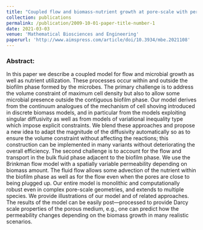 ```yaml
---
title: "Coupled flow and biomass-nutrient growth at pore-scale with permeable biofilm, adaptive singularity and multiple species"
collection: publications
permalink: /publication/2009-10-01-paper-title-number-1
date: 2021-03-03
venue: 'Mathematical Biosciences and Engineering'
paperurl: 'http://www.aimspress.com/article/doi/10.3934/mbe.2021108'
---
```


### Abstract: 
In this paper we describe a coupled model for flow and microbial growth as well as nutrient utilization. These processes occur within and outside the biofilm phase formed by the microbes. The primary challenge is to address the volume constraint of maximum cell density but also to allow some microbial presence outside the contiguous biofilm phase. Our model derives from the continuum analogues of the mechanism of cell shoving introduced in discrete biomass models, and in particular from the models exploiting singular diffusivity as well as from models of variational inequality type which impose explicit constraints. We blend these approaches and propose a new idea to adapt the magnitude of the diffusivity automatically so as to ensure the volume constraint without affecting the reactions; this construction can be implemented in many variants without deteriorating the overall efficiency. The second challenge is to account for the flow and transport in the bulk fluid phase adjacent to the biofilm phase. We use the Brinkman flow model with a spatially variable permeability depending on biomass amount. The fluid flow allows some advection of the nutrient within the biofilm phase as well as for the flow even when the pores are close to being plugged up. Our entire model is monolithic and computationally robust even in complex pore-scale geometries, and extends to multiple species. We provide illustrations of our model and of related approaches. The results of the model can be easily post—processed to provide Darcy scale properties of the porous medium, e.g., one can predict how the permeability changes depending on the biomass growth in many realistic scenarios.
